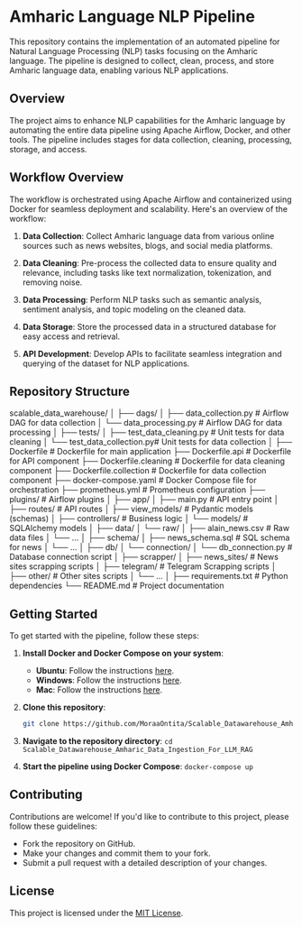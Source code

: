 # Amharic Language NLP Pipeline

This repository contains the implementation of an automated pipeline for Natural Language Processing (NLP) tasks focusing on the Amharic language. The pipeline is designed to collect, clean, process, and store Amharic language data, enabling various NLP applications.

## Overview

The project aims to enhance NLP capabilities for the Amharic language by automating the entire data pipeline using Apache Airflow, Docker, and other tools. The pipeline includes stages for data collection, cleaning, processing, storage, and access.

## Workflow Overview

The workflow is orchestrated using Apache Airflow and containerized using Docker for seamless deployment and scalability. Here's an overview of the workflow:

1. **Data Collection**: Collect Amharic language data from various online sources such as news websites, blogs, and social media platforms.

2. **Data Cleaning**: Pre-process the collected data to ensure quality and relevance, including tasks like text normalization, tokenization, and removing noise.

3. **Data Processing**: Perform NLP tasks such as semantic analysis, sentiment analysis, and topic modeling on the cleaned data.

4. **Data Storage**: Store the processed data in a structured database for easy access and retrieval.

5. **API Development**: Develop APIs to facilitate seamless integration and querying of the dataset for NLP applications.

## Repository Structure

scalable_data_warehouse/
│
├── dags/
│   ├── data_collection.py     # Airflow DAG for data collection
│   └── data_processing.py     # Airflow DAG for data processing
│
├── tests/
│   ├── test_data_cleaning.py  # Unit tests for data cleaning
│   └── test_data_collection.py# Unit tests for data collection
│
├── Dockerfile                  # Dockerfile for main application
├── Dockerfile.api              # Dockerfile for API component
├── Dockerfile.cleaning         # Dockerfile for data cleaning component
├── Dockerfile.collection       # Dockerfile for data collection component
├── docker-compose.yaml         # Docker Compose file for orchestration
├── prometheus.yml              # Prometheus configuration
├── plugins/                    # Airflow plugins
│
├── app/
│   ├── main.py                 # API entry point
│   ├── routes/                 # API routes
│   ├── view_models/            # Pydantic models (schemas)
│   ├── controllers/            # Business logic
│   └── models/                 # SQLAlchemy models
│
├── data/
│   └── raw/
│       ├── alain_news.csv      # Raw data files
│       └── ...
│
├── schema/
│   ├── news_schema.sql         # SQL schema for news
│   └── ...
│
├── db/
│   └── connection/
│       └── db_connection.py    # Database connection script
│
├── scrapper/
│   ├── news_sites/             # News sites scrapping scripts
│   ├── telegram/               # Telegram Scrapping scripts
│   ├── other/                  # Other sites scripts
│   └── ...
│
├── requirements.txt            # Python dependencies
└── README.md                   # Project documentation


## Getting Started

To get started with the pipeline, follow these steps:

1. **Install Docker and Docker Compose on your system**:
   - **Ubuntu**: Follow the instructions [here](https://docs.docker.com/desktop/install/ubuntu/).
   - **Windows**: Follow the instructions [here](https://docs.docker.com/desktop/install/windows-install/).
   - **Mac**: Follow the instructions [here](https://docs.docker.com/desktop/install/mac-install/).

2. **Clone this repository**:
   ```sh
   git clone https://github.com/MoraaOntita/Scalable_Datawarehouse_Amharic_Data_Ingestion_For_LLM_RAG/tree/automation_branch`

3. **Navigate to the repository directory**:
    `cd Scalable_Datawarehouse_Amharic_Data_Ingestion_For_LLM_RAG`

4. **Start the pipeline using Docker Compose**:
    `docker-compose up`

## Contributing

Contributions are welcome! If you'd like to contribute to this project, please follow these guidelines:

- Fork the repository on GitHub.
- Make your changes and commit them to your fork.
- Submit a pull request with a detailed description of your changes.

## License

This project is licensed under the [MIT License](LICENSE).